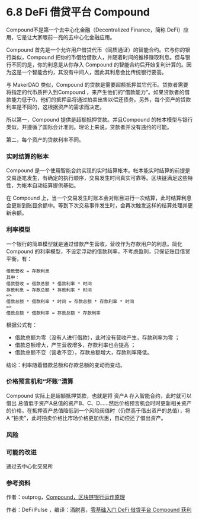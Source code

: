 # 6.8 DeFi 借贷平台 Compound

Compound不是第一个去中心化金融（Decentralized Finance，简称 DeFi）应用，它是让大家眼前一亮的去中心化金融应用。

Compound 首先是一个允许用户借贷代币（同质通证）的智能合约。它与你的银行类似，Compound 把你的币借给借款人，并随着时间的推移赚取利息。但与银行不同的是，你的利息是从你存入 Compound 的智能合约后开始复利计算的。因为这是一个智能合约，其没有中间人，因此其利息会比传统银行要高。

与 MakerDAO 类似，Compound 的贷款是需要超额抵押其它代币。贷款者需要将指定的代币质押入到Compound ，来产生他们的“借款能力”。如果贷款者的借款能力低于0，他们的抵押品将通过拍卖出售以偿还债务。另外，每个资产的贷款利率是不同的，这根据资产的需求而决定。

所以第一，Compound 提供是超额抵押贷款。并且Compound 的帐本模型与银行类似，并遵循了国际会计准则。理论上来说，贷款者并没有违约的可能。

第二，每个资产的贷款利率不同。

### 实时结算的帐本

Compound 是一个使用智能合约实现的实时结算帐本。帐本能实时结算的前提是交易逐笔发生，有确定的执行顺序，交易发生时间真实可靠等。区块链满足这些特性，为帐本自动结算提供基础。

在 Compound 上，当一个交易发生时账本会对账目进行一次结算，此时结算利息会更新到账目余额中。等到下次交易事件发生时，会再次触发这样的结算处理并更新余额。

### 利率模型

一个银行的简单模型就是通过借款产生营收，营收作为存款用户的利息。简化 Compound 的利率模型，不设定浮动的借款利率，不考虑盈利，只保证账目借贷平衡，有：

```text
借款营收 = 存款利息
其中：
借款营收 = 借款总额 * 借款利率 * 时间
存款利息 = 存款总额 * 存款利率 * 时间
=>
借款总额 * 借款利率 * 时间 = 存款总额 * 存款利率 * 时间
=>
借款总额 * 借款利率 = 存款总额 * 存款利率
```

根据公式有：

*  借款总额为零（没有人进行借款），此时没有营收产生，存款利率为零  ；
* 借款总额增大，产生营收增多，存款利率也会提高  ；
* 借款总额不变（营收不变），存款总额增大，存款利率降低。

结论：利率随着借款总额和存款总额的变动而变动。

### 价格预言机和“坏账”清算

Compound 实际上是超额抵押贷款，也就是将 资产A 存入智能合约，此时就可以借出 总值低于资产A总值的资产B、C、D……然后价格预言机会时时更新相关资产的价格，在抵押资产总值降低到一个风险阀值时（仍然高于借出资产的总值），将 A “拍卖”，此时拍卖价格比市场价格更加优惠，自动偿还了借出资产。



### 风险



### 可能的改进

通过去中心化交易所





### 参考资料

作者：outprog，[Compound，区块链银行运作原理](https://juejin.im/post/5c5d8a1cf265da2dd53fa168)

作者：DeFi Pulse，编译：洒脱喜，[零基础入门 DeFi 借贷平台 Compound 获利](https://www.chainnews.com/articles/059190561118.htm)



